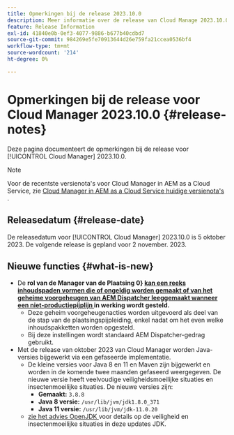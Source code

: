```yaml
---
title: Opmerkingen bij de release 2023.10.0
description: Meer informatie over de release van Cloud Manage 2023.10.0.
feature: Release Information
exl-id: 41840e0b-0ef3-4077-9886-b677b40cdbd7
source-git-commit: 984269e5fe70913644d26e759fa21ccea0536bf4
workflow-type: tm+mt
source-wordcount: '214'
ht-degree: 0%

---
```


# Opmerkingen bij de release voor Cloud Manager 2023.10.0 {#release-notes}

Deze pagina documenteert de opmerkingen bij de release voor [!UICONTROL Cloud Manager] 2023.10.0.

>[!NOTE]
>
>Voor de recentste versienota&#39;s voor Cloud Manager in AEM as a Cloud Service, zie [ Cloud Manager in AEM as a Cloud Service huidige versienota&#39;s ](https://experienceleague.adobe.com/nl/docs/experience-manager-cloud-service/content/release-notes/cloud-manager/current).

## Releasedatum {#release-date}

De releasedatum voor [!UICONTROL Cloud Manager] 2023.10.0 is 5 oktober 2023. De volgende release is gepland voor 2 november. 2023.

## Nieuwe functies {#what-is-new}

* De **rol van de Manager van de Plaatsing 0&rbrace; [ kan een reeks inhoudspaden vormen die of ongeldig worden gemaakt of van het geheime voorgeheugen van AEM Dispatcher leeggemaakt wanneer een niet-productiepijplijn ](/help/using/non-production-pipelines.md) in werking wordt gesteld.**
   * Deze geheim voorgeheugenacties worden uitgevoerd als deel van de stap van de plaatsingspijpleiding, enkel nadat om het even welke inhoudspakketten worden opgesteld.
   * Bij deze instellingen wordt standaard AEM Dispatcher-gedrag gebruikt.
* Met de release van oktober 2023 van Cloud Manager worden Java-versies bijgewerkt via een gefaseerde implementatie.
   * De kleine versies voor Java 8 en 11 en Maven zijn bijgewerkt en worden in de komende twee maanden gefaseerd weergegeven. De nieuwe versie heeft veelvoudige veiligheidsmoeilijke situaties en insectenmoeilijke situaties. De nieuwe versies zijn:
      * **Gemaakt:** `3.8.8`
      * **Java 8 versie:** `/usr/lib/jvm/jdk1.8.0_371`
      * **Java 11 versie:** `/usr/lib/jvm/jdk-11.0.20`
   * [ zie het advies OpenJDK ](https://openjdk.org/groups/vulnerability/advisories/) voor details op de veiligheid en insectenmoeilijke situaties in deze updates JDK.
